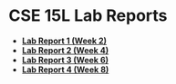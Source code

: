 # CSE 15L Lab Reports
- [**Lab Report 1 (Week 2)**](https://nakulnandhakumar.github.io/cse15l-lab-reports/lab-report-1-week-2.html)
- [**Lab Report 2 (Week 4)**](https://nakulnandhakumar.github.io/cse15l-lab-reports/lab-report-2-week-4.html)
- [**Lab Report 3 (Week 6)**](https://nakulnandhakumar.github.io/cse15l-lab-reports/lab-report-3-week-6.html)
- [**Lab Report 4 (Week 8)**](https://nakulnandhakumar.github.io/cse15l-lab-reports/lab-report-4-week-8.html)
